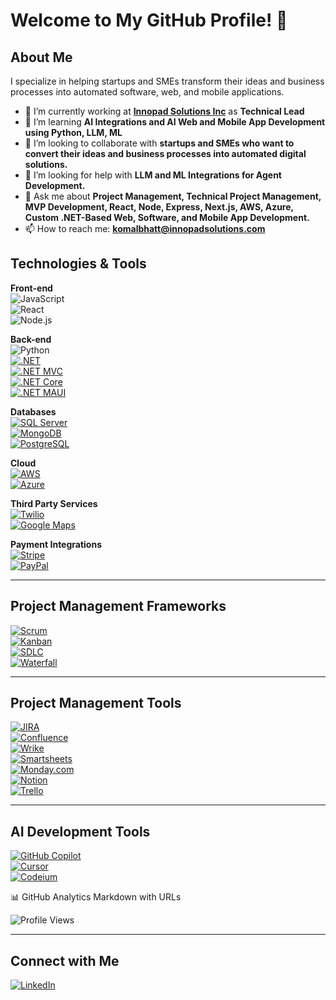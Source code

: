 # Welcome to My GitHub Profile! 👋

## About Me
I specialize in helping startups and SMEs transform their ideas and business processes into automated software, web, and mobile applications.  

- 🔭 I’m currently working at **[Innopad Solutions Inc](https://innopadsolutions.com/)** as **Technical Lead**  
- 🌱 I’m learning **AI Integrations and AI Web and Mobile App Development using Python, LLM, ML**  
- 👯 I’m looking to collaborate with **startups and SMEs who want to convert their ideas and business processes into automated digital solutions.**  
- 🤔 I’m looking for help with **LLM and ML Integrations for Agent Development.**  
- 💬 Ask me about **Project Management, Technical Project Management, MVP Development, React, Node, Express, Next.js, AWS, Azure, Custom .NET-Based Web, Software, and Mobile App Development.**  
- 📫 How to reach me: **komalbhatt@innopadsolutions.com**  

## Technologies & Tools  

**Front-end**  
![JavaScript](https://img.shields.io/badge/-JavaScript-F7DF1E?logo=javascript&logoColor=black)  
![React](https://img.shields.io/badge/-React-61DAFB?logo=react&logoColor=black)  
![Node.js](https://img.shields.io/badge/-Node.js-339933?logo=node.js&logoColor=white)  

**Back-end**  
![Python](https://img.shields.io/badge/-Python-3776AB?logo=python&logoColor=white)  
[![.NET](https://img.shields.io/badge/-DotNet-512BD4?logo=.net&logoColor=white)](https://dotnet.microsoft.com/)  
[![.NET MVC](https://img.shields.io/badge/-ASP.NET_MVC-512BD4?logo=.net&logoColor=white)](https://learn.microsoft.com/en-us/aspnet/mvc/overview/)  
[![.NET Core](https://img.shields.io/badge/-DotNet_Core-512BD4?logo=.net&logoColor=white)](https://learn.microsoft.com/en-us/dotnet/core/)  
[![.NET MAUI](https://img.shields.io/badge/-DotNet_MAUI-512BD4?logo=.net&logoColor=white)](https://learn.microsoft.com/en-us/dotnet/maui/)  

**Databases**  
[![SQL Server](https://img.shields.io/badge/-SQL_Server-CC2927?logo=microsoftsqlserver&logoColor=white)](https://www.microsoft.com/en-us/sql-server)  
[![MongoDB](https://img.shields.io/badge/-MongoDB-47A248?logo=mongodb&logoColor=white)](https://www.mongodb.com/)  
[![PostgreSQL](https://img.shields.io/badge/-PostgreSQL-4169E1?logo=postgresql&logoColor=white)](https://www.postgresql.org/)  

**Cloud**  
[![AWS](https://img.shields.io/badge/-AWS-232F3E?logo=amazonaws&logoColor=white)](https://aws.amazon.com/)  
[![Azure](https://img.shields.io/badge/-Azure-0078D4?logo=microsoftazure&logoColor=white)](https://azure.microsoft.com/)  

**Third Party Services**  
[![Twilio](https://img.shields.io/badge/-Twilio-F22F46?logo=twilio&logoColor=white)](https://www.twilio.com/)  
[![Google Maps](https://img.shields.io/badge/-Google_Maps-4285F4?logo=googlemaps&logoColor=white)](https://developers.google.com/maps)  

**Payment Integrations**  
[![Stripe](https://img.shields.io/badge/-Stripe-008CDD?logo=stripe&logoColor=white)](https://stripe.com/)  
[![PayPal](https://img.shields.io/badge/-PayPal-003087?logo=paypal&logoColor=white)](https://developer.paypal.com/)  

---

## Project Management Frameworks  
[![Scrum](https://img.shields.io/badge/-Scrum-00BFFF?logo=scrumalliance&logoColor=white)](https://www.scrum.org/)  
[![Kanban](https://img.shields.io/badge/-Kanban-008000?logo=kanban&logoColor=white)](https://kanbanize.com/kanban-resources/getting-started/what-is-kanban)  
[![SDLC](https://img.shields.io/badge/-SDLC-FF4500?logo=developerboard&logoColor=white)](https://en.wikipedia.org/wiki/Systems_development_life_cycle)  
[![Waterfall](https://img.shields.io/badge/-Waterfall-1E90FF?logo=waterfall&logoColor=white)](https://www.productplan.com/glossary/waterfall-methodology/)  

---

## Project Management Tools  
[![JIRA](https://img.shields.io/badge/-JIRA-0052CC?logo=jira&logoColor=white)](https://www.atlassian.com/software/jira)  
[![Confluence](https://img.shields.io/badge/-Confluence-172B4D?logo=confluence&logoColor=white)](https://www.atlassian.com/software/confluence)  
[![Wrike](https://img.shields.io/badge/-Wrike-08CC82?logo=wrike&logoColor=white)](https://www.wrike.com/)  
[![Smartsheets](https://img.shields.io/badge/-Smartsheets-0273CF?logo=smartsheet&logoColor=white)](https://www.smartsheet.com/)  
[![Monday.com](https://img.shields.io/badge/-Monday.com-FF3E00?logo=monday&logoColor=white)](https://monday.com/)  
[![Notion](https://img.shields.io/badge/-Notion-000000?logo=notion&logoColor=white)](https://www.notion.so/)  
[![Trello](https://img.shields.io/badge/-Trello-0079BF?logo=trello&logoColor=white)](https://trello.com/)  

---

## AI Development Tools  
[![GitHub Copilot](https://img.shields.io/badge/-GitHub%20Copilot-000000?logo=github&logoColor=white)](https://github.com/features/copilot)  
[![Cursor](https://img.shields.io/badge/-Cursor-0088CC?logo=cursor&logoColor=white)](https://www.cursor.so/)  
[![Codeium](https://img.shields.io/badge/-Codeium-FFD700?logo=codeium&logoColor=black)](https://www.codeium.com/)  

📊 GitHub Analytics Markdown with URLs  

![Profile Views](https://komarev.com/ghpvc/?username=komal-innopad&color=brightgreen)  

---

## Connect with Me  
[![LinkedIn](https://img.shields.io/badge/-LinkedIn-0077B5?logo=linkedin&logoColor=white)](https://www.linkedin.com/in/komal-bhatt-851a4298/)





